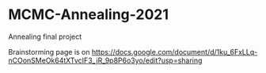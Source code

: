 # MCMC-Annealing-2021
Annealing final project

Brainstorming page is on
https://docs.google.com/document/d/1ku_6FxLLq-nCOonSMeOk64tXTvcIF3_jR_9p8P6o3yo/edit?usp=sharing
